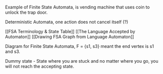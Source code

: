 Example of Finite State Automata, is vending machine that uses coin to unlock the trap door. 

Deterministic Automata, one action does not cancel itself (?)

[[FSA Terminology & State Table]]
[[The Language Accepted by Automaton]]
[[Drawing FSA Graph from Language Automaton]]

Diagram for Finite State Automata, F = {s1, s3} meant the end vertex is s1 and s3.

Dummy state - State where you are stuck and no matter where you go, you will not reach the accepting state.